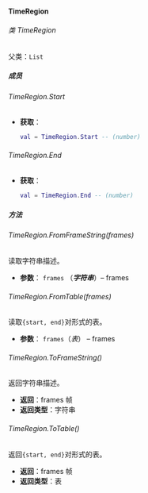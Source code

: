 #### TimeRegion

###### 类 TimeRegion

父类：`List`

##### 成员

###### TimeRegion.Start

- <b>获取</b>：
  
  ```lua
  val = TimeRegion.Start -- (number)
  ```

###### TimeRegion.End

- <b>获取</b>：
  
  ```lua
  val = TimeRegion.End -- (number)
  ```

##### 方法

###### TimeRegion.FromFrameString(*frames*)

读取字符串描述。

- <b>参数</b>：
  `frames` （***字符串***）– frames

###### TimeRegion.FromTable(*frames*)

读取`{start, end}`对形式的表。

- <b>参数</b>：
  `frames`（*表*） – frames

###### TimeRegion.ToFrameString() 

返回字符串描述。

- <b>返回</b>：frames 帧
- <b>返回类型</b>：字符串

###### TimeRegion.ToTable()

返回`{start, end}`对形式的表。

- <b>返回</b>：frames 帧
- <b>返回类型</b>：表